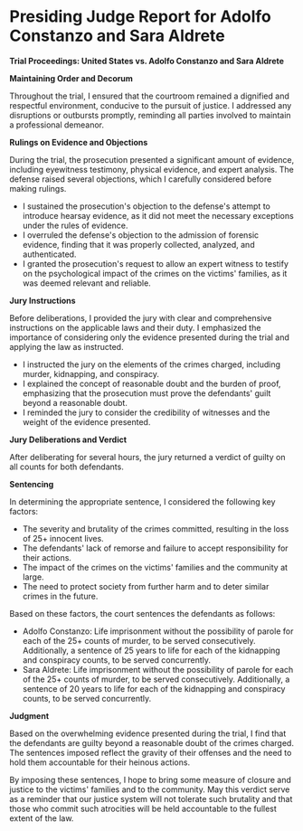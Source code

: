 # Presiding Judge Report for Adolfo Constanzo and Sara Aldrete

**Trial Proceedings: United States vs. Adolfo Constanzo and Sara Aldrete**

**Maintaining Order and Decorum**

Throughout the trial, I ensured that the courtroom remained a dignified and respectful environment, conducive to the pursuit of justice. I addressed any disruptions or outbursts promptly, reminding all parties involved to maintain a professional demeanor.

**Rulings on Evidence and Objections**

During the trial, the prosecution presented a significant amount of evidence, including eyewitness testimony, physical evidence, and expert analysis. The defense raised several objections, which I carefully considered before making rulings.

* I sustained the prosecution's objection to the defense's attempt to introduce hearsay evidence, as it did not meet the necessary exceptions under the rules of evidence.
* I overruled the defense's objection to the admission of forensic evidence, finding that it was properly collected, analyzed, and authenticated.
* I granted the prosecution's request to allow an expert witness to testify on the psychological impact of the crimes on the victims' families, as it was deemed relevant and reliable.

**Jury Instructions**

Before deliberations, I provided the jury with clear and comprehensive instructions on the applicable laws and their duty. I emphasized the importance of considering only the evidence presented during the trial and applying the law as instructed.

* I instructed the jury on the elements of the crimes charged, including murder, kidnapping, and conspiracy.
* I explained the concept of reasonable doubt and the burden of proof, emphasizing that the prosecution must prove the defendants' guilt beyond a reasonable doubt.
* I reminded the jury to consider the credibility of witnesses and the weight of the evidence presented.

**Jury Deliberations and Verdict**

After deliberating for several hours, the jury returned a verdict of guilty on all counts for both defendants.

**Sentencing**

In determining the appropriate sentence, I considered the following key factors:

* The severity and brutality of the crimes committed, resulting in the loss of 25+ innocent lives.
* The defendants' lack of remorse and failure to accept responsibility for their actions.
* The impact of the crimes on the victims' families and the community at large.
* The need to protect society from further harm and to deter similar crimes in the future.

Based on these factors, the court sentences the defendants as follows:

* Adolfo Constanzo: Life imprisonment without the possibility of parole for each of the 25+ counts of murder, to be served consecutively. Additionally, a sentence of 25 years to life for each of the kidnapping and conspiracy counts, to be served concurrently.
* Sara Aldrete: Life imprisonment without the possibility of parole for each of the 25+ counts of murder, to be served consecutively. Additionally, a sentence of 20 years to life for each of the kidnapping and conspiracy counts, to be served concurrently.

**Judgment**

Based on the overwhelming evidence presented during the trial, I find that the defendants are guilty beyond a reasonable doubt of the crimes charged. The sentences imposed reflect the gravity of their offenses and the need to hold them accountable for their heinous actions.

By imposing these sentences, I hope to bring some measure of closure and justice to the victims' families and to the community. May this verdict serve as a reminder that our justice system will not tolerate such brutality and that those who commit such atrocities will be held accountable to the fullest extent of the law.
